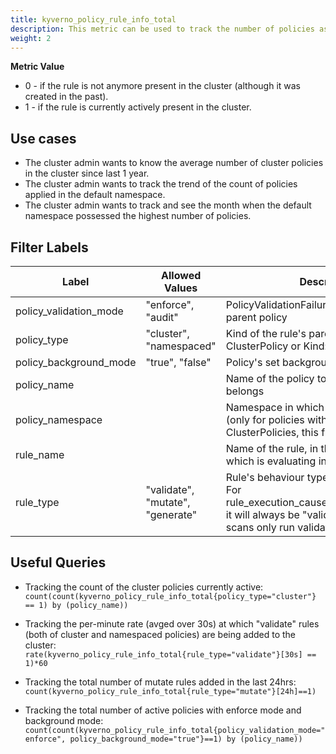 ```yaml
---
title: kyverno_policy_rule_info_total
description: This metric can be used to track the number of policies as well as rules present in the cluster which are currently active and even the ones which are not currently active but were created in the past.
weight: 2
---
```


**Metric Value**

* 0 - if the rule is not anymore present in the cluster (although it was created in the past).
* 1 - if the rule is currently actively present in the cluster.

## Use cases

* The cluster admin wants to know the average number of cluster policies in the cluster since last 1 year.
* The cluster admin wants to track the trend of the count of policies applied in the default namespace.
* The cluster admin wants to track and see the month when the default namespace possessed the highest number of policies.



## Filter Labels

| Label                    | Allowed Values                   | Description                                                                                                                                       |
| ------------------------ | -------------------------------- | ------------------------------------------------------------------------------------------------------------------------------------------------- |
| policy\_validation\_mode | "enforce", "audit"               | PolicyValidationFailure action of the rule's parent policy                                                                                       |
| policy\_type             | "cluster", "namespaced"          | Kind of the rule's parent policy. Kind: ClusterPolicy or Kind: Policy                                                                             |
| policy\_background\_mode | "true", "false"                  | Policy's set background mode                                                                                                                      |
| policy\_name             |                                  | Name of the policy to which the rule belongs                                                                                                      |
| policy\_namespace        |                                  | Namespace in which this Policy resides (only for policies with kind: Policy), For ClusterPolicies, this field will be "-"                         |
| rule\_name               |                                  | Name of the rule, in the above policy, which is evaluating in this situation                                                                      |
| rule\_type               | "validate", "mutate", "generate" | Rule's behaviour type.<br>For rule\_execution\_cause="background\_scan", it will always be "validate" as background scans only run validate rules |

## Useful Queries

* Tracking the count of the cluster policies currently active:<br> 
`count(count(kyverno_policy_rule_info_total{policy_type="cluster"} == 1) by (policy_name))`

* Tracking the per-minute rate (avged over 30s) at which "validate" rules (both of cluster and namespaced policies) are being added to the cluster:<br> 
`rate(kyverno_policy_rule_info_total{rule_type="validate"}[30s] == 1)*60`

* Tracking the total number of mutate rules added in the last 24hrs:<br> 
`count(kyverno_policy_rule_info_total{rule_type="mutate"}[24h]==1)`

* Tracking the total number of active policies with enforce mode and background mode:<br>
`count(count(kyverno_policy_rule_info_total{policy_validation_mode="enforce", policy_background_mode="true"}==1) by (policy_name))`
